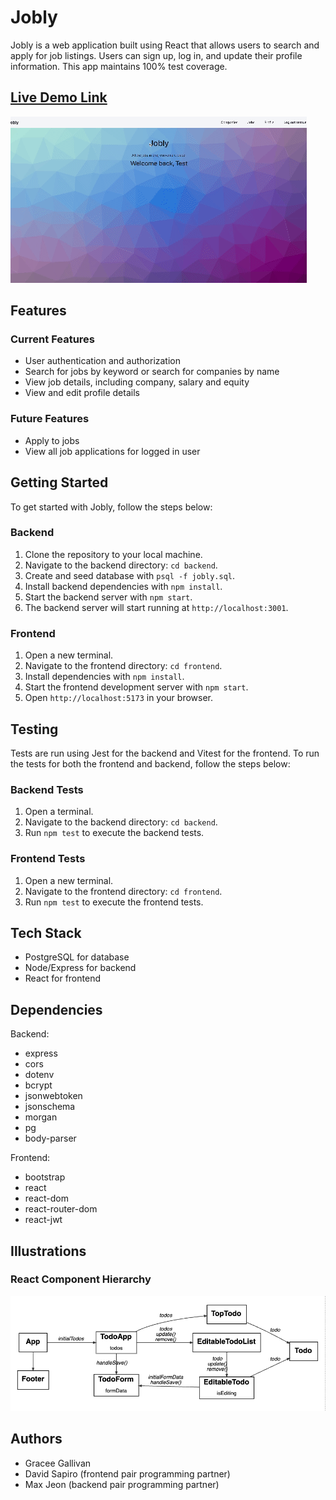# Jobly

Jobly is a web application built using React that allows users to search and apply for job listings. Users can sign up, log in, and update their profile information.
This app maintains 100% test coverage.

## [Live Demo Link](https://jobz4u.surge.sh/)

![Jobly Demo](frontend/public/jobly-demo.gif)


## Features

### Current Features
- User authentication and authorization
- Search for jobs by keyword or search for companies by name
- View job details, including company, salary and equity
- View and edit profile details

### Future Features
- Apply to jobs
- View all job applications for logged in user

## Getting Started

To get started with Jobly, follow the steps below:

### Backend

1. Clone the repository to your local machine.
2. Navigate to the backend directory: `cd backend`.
3. Create and seed database with `psql -f jobly.sql`.
4. Install backend dependencies with `npm install`.
5. Start the backend server with `npm start`.
6. The backend server will start running at `http://localhost:3001`.

### Frontend

1. Open a new terminal.
2. Navigate to the frontend directory: `cd frontend`.
3. Install dependencies with `npm install`.
4. Start the frontend development server with `npm start`.
5. Open `http://localhost:5173` in your browser.

## Testing
Tests are run using Jest for the backend and Vitest for the frontend. To run the tests for both the frontend and backend, follow the steps below:

### Backend Tests
1. Open a terminal.
2. Navigate to the backend directory: `cd backend`.
3. Run `npm test` to execute the backend tests.

### Frontend Tests
1. Open a new terminal.
2. Navigate to the frontend directory: `cd frontend`.
3. Run `npm test` to execute the frontend tests.


## Tech Stack

- PostgreSQL for database
- Node/Express for backend
- React for frontend

## Dependencies

Backend:
- express
- cors
- dotenv
- bcrypt
- jsonwebtoken
- jsonschema
- morgan
- pg
- body-parser

Frontend:
- bootstrap
- react
- react-dom
- react-router-dom
- react-jwt


## Illustrations
### React Component Hierarchy

![Jobly React Component Hierarchy](frontend/public/jobly-React_Component_Diagram.png)


## Authors

- Gracee Gallivan
- David Sapiro (frontend pair programming partner)
- Max Jeon (backend pair programming partner)
